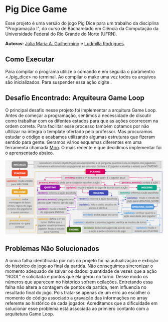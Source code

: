 # Pig Dice Game

Esse projeto é uma versão do jogo Pig Dice para um trabalho da disciplina "Programação I", do curso de Bacharelado em Ciência da Computação da Universidade Federal do Rio Grande do Norte (UFRN). 

**Autoras:** [Júlia Maria A. Guilhermino](https://github.com/JuhGuilhermino) e [Ludmilla Rodrigues](https://github.com/Ludrodrigues).

## Como Executar
Para compilar o programa utilize o comando <make> e em seguida o parâmentro <./pig_dice> no terminal.
Ao compilar o make uma vez todos os arquivos são inicializados. Para suspender essa ação digite <make clean>.

## Desafio Encontrado: Arquiteura Game Loop
O principal desafio nesse projeto foi implementar a arquitura Game Loop. Antes de começar a programação, sentimos a necessidade de discutir como trabalhar com os difentes estados para que as ações ocorrecem na ordem correta. 
Para facilitar esse processo também optamos por não ultilizar na integra o template ofertado pelo professor. Mas procuramos estudar o código e acabamos utilizando algumas estruturas que fizeram sentido para gente.
Geramos vários esquemas diferentes em uma ferramenta chamada [Miro](https://miro.com/app/dashboard/). O mais recente e que decidimos implementar foi o aprensentado abaixo.

![Projeto do Jogo](./imgs/project_final.png)

## Problemas Não Solucionados 
A única falha identificada por nós no projeto foi na autualização e exbição do histórico do jogo ao final da partida. Não conseguimos sincronizar o momento adequado de salvar os dados: quantidade de vezes que a ação "ROOL" é solicitada e pontos que ela gerou no turno. Desse modo os números que aparecem no histórico sofrem ocilações. 
Entretando essa falha não altera a contagem de pontos da partida, nem influencia no resultado final do jogo. Pois trata-se apenas de um erro ao escolher o momento do código associado a gravação das informações no array referente ao histórico de cada jogador. Acreditamos que a dificuldade em solucionar esse problema está associada ao primiero contanto com a arquitetura Game Loop.
